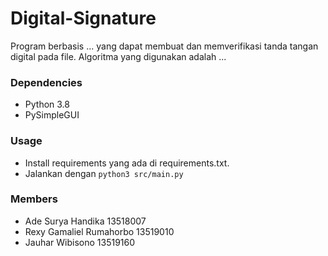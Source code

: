 # Digital-Signature

Program berbasis ... yang dapat membuat dan memverifikasi tanda tangan digital pada file.
Algoritma yang digunakan adalah ...

### Dependencies
* Python 3.8
* PySimpleGUI

### Usage
* Install requirements yang ada di requirements.txt.
* Jalankan dengan <code>python3 src/main.py</code>

### Members
* Ade Surya Handika         13518007
* Rexy Gamaliel Rumahorbo   13519010
* Jauhar Wibisono           13519160
